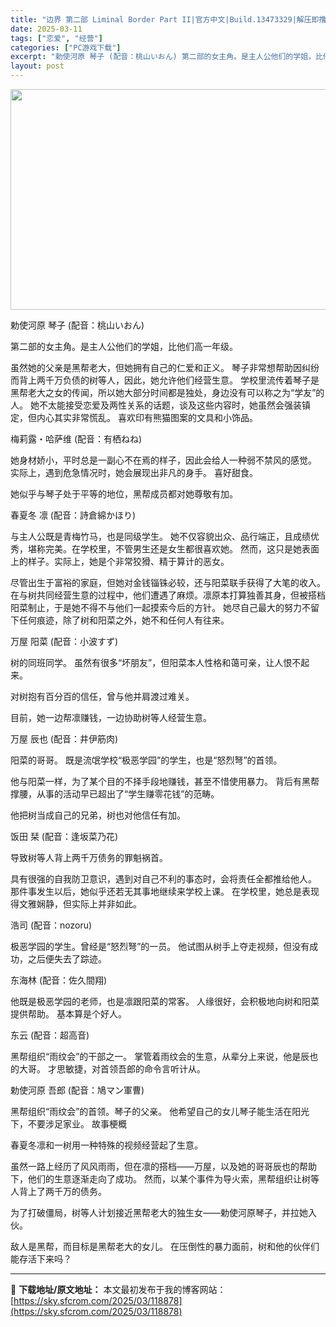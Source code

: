 ```yaml
---
title: "边界 第二部 Liminal Border Part II|官方中文|Build.13473329|解压即撸|"
date: 2025-03-11
tags: ["恋爱", "经营"]
categories: ["PC游戏下载"]
excerpt: "勅使河原 琴子 (配音：桃山いおん) 第二部的女主角。是主人公他们的学姐，比他们高一年级。 虽然她的父亲是黑帮老大，但她拥有自己的仁爱和正义。 琴子非常想帮助因纠纷而背上两千万负债的树等人，因此，她允许他们经营生意。 学校里流传着琴子是黑帮老大之女的传闻，所以她大部分时间都是独处，身边没有可以称之为&hellip;"
layout: post
---
```


<img class="aligncenter size-full wp-image-118853" src="https://sky.sfcrom.com/wp-content/uploads/2025/03/2025031112204325.webp" alt="" width="616" height="353" />

勅使河原 琴子 (配音：桃山いおん)

第二部的女主角。是主人公他们的学姐，比他们高一年级。

虽然她的父亲是黑帮老大，但她拥有自己的仁爱和正义。
琴子非常想帮助因纠纷而背上两千万负债的树等人，因此，她允许他们经营生意。
学校里流传着琴子是黑帮老大之女的传闻，所以她大部分时间都是独处，身边没有可以称之为“学友”的人。
她不太能接受恋爱及两性关系的话题，谈及这些内容时，她虽然会强装镇定，但内心其实非常慌乱。
喜欢印有熊猫图案的文具和小饰品。

梅莉露・哈萨维 (配音：有栖ねね)

她身材娇小，平时总是一副心不在焉的样子，因此会给人一种弱不禁风的感觉。
实际上，遇到危急情况时，她会展现出非凡的身手。
喜好甜食。

她似乎与琴子处于平等的地位，黑帮成员都对她尊敬有加。

春夏冬 凛 (配音：詩倉綿かほり)

与主人公既是青梅竹马，也是同级学生。
她不仅容貌出众、品行端正，且成绩优秀，堪称完美。在学校里，不管男生还是女生都很喜欢她。
然而，这只是她表面上的样子。实际上，她是个非常狡猾、精于算计的恶女。

尽管出生于富裕的家庭，但她对金钱锱铢必较，还与阳菜联手获得了大笔的收入。
在与树共同经营生意的过程中，他们遭遇了麻烦。凛原本打算独善其身，但被搭档阳菜制止，于是她不得不与他们一起摸索今后的方针。
她尽自己最大的努力不留下任何痕迹，除了树和阳菜之外，她不和任何人有往来。

万屋 阳菜 (配音：小波すず)

树的同班同学。
虽然有很多“坏朋友”，但阳菜本人性格和蔼可亲，让人恨不起来。

对树抱有百分百的信任，曾与他并肩渡过难关。

目前，她一边帮凛赚钱，一边协助树等人经营生意。

万屋 辰也 (配音：井伊筋肉)

阳菜的哥哥。
既是流氓学校“极恶学园”的学生，也是“怒烈弩”的首领。

他与阳菜一样，为了某个目的不择手段地赚钱，甚至不惜使用暴力。
背后有黑帮撑腰，从事的活动早已超出了“学生赚零花钱”的范畴。

他把树当成自己的兄弟，树也对他信任有加。

饭田 栞 (配音：逢坂菜乃花)

导致树等人背上两千万债务的罪魁祸首。

具有很强的自我防卫意识，遇到对自己不利的事态时，会将责任全都推给他人。
那件事发生以后，她似乎还若无其事地继续来学校上课。
在学校里，她总是表现得文雅娴静，但实际上并非如此。

浩司 (配音：nozoru)

极恶学园的学生。曾经是“怒烈弩”的一员。
他试图从树手上夺走视频，但没有成功，之后便失去了踪迹。

东海林 (配音：佐久間翔)

他既是极恶学园的老师，也是凛跟阳菜的常客。
人缘很好，会积极地向树和阳菜提供帮助。
基本算是个好人。

东云 (配音：超高音)

黑帮组织“雨纹会”的干部之一。
掌管着雨纹会的生意，从辈分上来说，他是辰也的大哥。
才思敏捷，对首领吾郎的命令言听计从。

勅使河原 吾郎 (配音：鳩マン軍曹)

黑帮组织“雨纹会”的首领。琴子的父亲。
他希望自己的女儿琴子能生活在阳光下，不要涉足家业。
故事梗概

春夏冬凛和一树用一种特殊的视频经营起了生意。

虽然一路上经历了风风雨雨，但在凛的搭档——万屋，以及她的哥哥辰也的帮助下，他们的生意逐渐走向了成功。
然而，以某个事件为导火索，黑帮组织让树等人背上了两千万的债务。

为了打破僵局，树等人计划接近黑帮老大的独生女——勅使河原琴子，并拉她入伙。

敌人是黑帮，而目标是黑帮老大的女儿。
在压倒性的暴力面前，树和他的伙伴们能存活下来吗？

---
📖 **下载地址/原文地址：** 本文最初发布于我的博客网站：[https://sky.sfcrom.com/2025/03/118878](https://sky.sfcrom.com/2025/03/118878)
